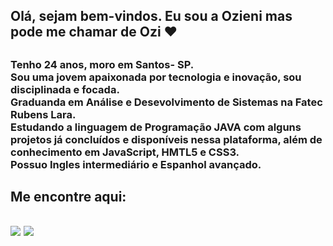 
## <h2> Olá, sejam bem-vindos. Eu sou a Ozieni mas pode me chamar de Ozi ❤ <h2>
  <h3> Tenho 24 anos, moro em Santos- SP.<br>
       Sou uma jovem apaixonada por tecnologia e inovação, sou disciplinada e focada.<br>
       Graduanda em Análise e Desevolvimento de Sistemas na Fatec Rubens Lara.<br>
       Estudando a linguagem de Programação JAVA com alguns projetos já concluídos e disponíveis nessa plataforma, além de conhecimento em                    JavaScript, HMTL5 e CSS3.<br>
       Possuo Ingles intermediário e Espanhol avançado.<h3>
    
  
  ##

  <div>
    <h2> Me encontre aqui:<h2>
     <a href="https://www.linkedin.com/in/ozieni-costa-085051187" alvo ="_blank"><img src = "https://img.shields.io/badge/LinkedIn-0077B5?style=for-the-badge&logo=linkedin&logoColor=white" target="_blank"></a>
     <a href="mailto: ozieni.costa@gmail.com" target="_blank"><img src = "https://img.shields.io/badge/Gmail-D14836?style=for-the-badge&logo=gmail&logoColor=white" target="_blank"></a>
</div>
